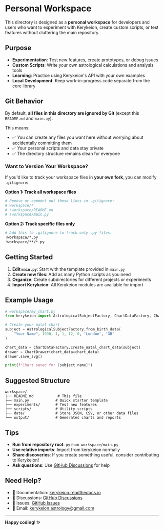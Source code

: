 # Personal Workspace

This directory is designed as a **personal workspace** for developers and users who want to experiment with Kerykeion, create custom scripts, or test features without cluttering the main repository.

## Purpose

- **Experimentation**: Test new features, create prototypes, or debug issues
- **Custom Scripts**: Write your own astrological calculations and analysis tools
- **Learning**: Practice using Kerykeion's API with your own examples
- **Local Development**: Keep work-in-progress code separate from the core library

## Git Behavior

By default, **all files in this directory are ignored by Git** (except this `README.md` and `main.py`).

This means:
- ✅ You can create any files you want here without worrying about accidentally committing them
- ✅ Your personal scripts and data stay private
- ✅ The directory structure remains clean for everyone

### Want to Version Your Workspace?

If you'd like to track your workspace files in **your own fork**, you can modify `.gitignore`:

**Option 1: Track all workspace files**
```bash
# Remove or comment out these lines in .gitignore:
# workspace/*
# !workspace/README.md
# !workspace/main.py
```

**Option 2: Track specific files only**
```bash
# Add this to .gitignore to track only .py files:
!workspace/*.py
!workspace/**/*.py
```

## Getting Started

1. **Edit `main.py`**: Start with the template provided in `main.py`
2. **Create new files**: Add as many Python scripts as you need
3. **Organize**: Create subdirectories for different projects or experiments
4. **Import Kerykeion**: All Kerykeion modules are available for import

## Example Usage

```python
# workspace/my_chart.py
from kerykeion import AstrologicalSubjectFactory, ChartDataFactory, ChartDrawer

# Create your natal chart
subject = AstrologicalSubjectFactory.from_birth_data(
    "Your Name", 1990, 1, 1, 12, 0, "London", "GB"
)

chart_data = ChartDataFactory.create_natal_chart_data(subject)
drawer = ChartDrawer(chart_data=chart_data)
drawer.save_svg()

print(f"Chart saved for {subject.name}")
```

## Suggested Structure

```
workspace/
├── README.md           # This file
├── main.py            # Quick starter template
├── experiments/       # Test new features
├── scripts/           # Utility scripts
├── data/              # Store JSON, CSV, or other data files
└── output/            # Generated charts and reports
```

## Tips

- **Run from repository root**: `python workspace/main.py`
- **Use relative imports**: Import from kerykeion normally
- **Share discoveries**: If you create something useful, consider contributing to Kerykeion!
- **Ask questions**: Use [GitHub Discussions](https://github.com/g-battaglia/kerykeion/discussions) for help

## Need Help?

- 📖 Documentation: [kerykeion.readthedocs.io](https://kerykeion.readthedocs.io)
- 💬 Discussions: [GitHub Discussions](https://github.com/g-battaglia/kerykeion/discussions)
- 🐛 Issues: [GitHub Issues](https://github.com/g-battaglia/kerykeion/issues)
- 📧 Email: [kerykeion.astrology@gmail.com](mailto:kerykeion.astrology@gmail.com)

---

**Happy coding! ✨**
